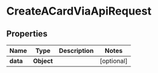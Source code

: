 

# CreateACardViaApiRequest


## Properties

| Name | Type | Description | Notes |
|------------ | ------------- | ------------- | -------------|
|**data** | **Object** |  |  [optional] |



